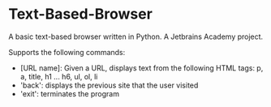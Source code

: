 # Text-Based-Browser

<p>
A basic text-based browser written in Python. A Jetbrains Academy project.
<p>

<p>
Supports the following commands:
</p>

<ul>
  <li>[URL name]: Given a URL, displays text from the following HTML tags: p, a, title, h1 ... h6, ul, ol, li </li>
  
  <li>'back': displays the previous site that the user visited</li>
  
  <li>'exit': terminates the program</li>
</ul>
